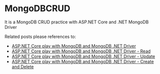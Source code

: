 # MongoDBCRUD #

It is a MongoDB CRUD practice with ASP.NET Core and .NET MongoDB Driver

Related posts please references to:
- [ASP.NET Core play with MongoDB and MongoDB .NET Driver](http://blackie1019.github.io/2017/03/31/ASP-NET-Core-play-with-MongoDB-and-MongoDB-NET-Driver/)
- [ASP.NET Core play with MongoDB and MongoDB .NET Driver - Read](http://blackie1019.github.io/2017/04/10/ASP-NET-Core-play-with-MongoDB-and-MongoDB-NET-Driver-Read/)
- [ASP.NET Core play with MongoDB and MongoDB .NET Driver - Update](http://blackie1019.github.io/2017/04/10/ASP-NET-Core-play-with-MongoDB-and-MongoDB-NET-Driver-Update/)
- [ASP.NET Core play with MongoDB and MongoDB .NET Driver - Create and Delete](http://blackie1019.github.io/2017/04/08/ASP-NET-Core-play-with-MongoDB-and-MongoDB-NET-Driver-Create-Delete/)
